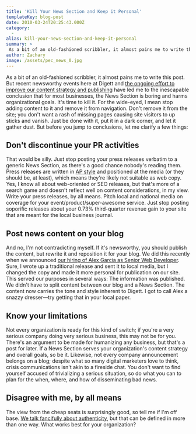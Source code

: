 ```yaml
---
title: 'Kill Your News Section and Keep it Personal'
templateKey: blog-post
date: 2010-03-24T20:25:43.000Z
category: 
  -
alias: kill-your-news-section-and-keep-it-personal
summary: > 
 As a bit of an old-fashioned scribbler, it almost pains me to write this post. But recent newsworthy events here at Digett and the ongoing effort to improve our content strategy and publishing have led me to the inescapable conclusion that for most businesses, the News Section is boring and harms organizational goals. It's time to kill it.
author: Zachary
image: /assets/pec_news_0.jpg
---
```


As a bit of an old-fashioned scribbler, it almost pains me to write this post. But recent newsworthy events here at Digett and [the ongoing effort to improve our content strategy and publishing](/2010/03/02/four-ways-fix-sub-par-publishing) have led me to the inescapable conclusion that for most businesses, the News Section is boring and harms organizational goals. It's time to kill it. For the wide-eyed, I mean stop adding content to it and remove it from navigation. Don't remove it from the site; you don't want a rash of missing pages causing site visitors to up sticks and vanish. Just be done with it, put it in a dark corner, and let it gather dust. But before you jump to conclusions, let me clarify a few things:

Don't discontinue your PR activities
------------------------------------

That would be silly. Just stop posting your press releases verbatim to a generic News Section, as there's a good chance nobody's reading them. Press releases are written in [AP style](http://www.apstylebook.com/) and positioned at the media (or they should be, at least), which means they're likely not suitable as web copy. Yes, I know all about web-oriented or SEO releases, but that's more of a search game and doesn't reflect well on content considerations, in my view. Write your press releases, by all means. Pitch local and national media on coverage for your event/product/super-awesome service. Just stop posting soporific releases about your 0.73% third-quarter revenue gain to your site that are meant for the local business journal.

Post news content on your blog
------------------------------

And no, I'm not contradicting myself. If it's newsworthy, you should publish the content, but rewrite it and reposition it for your blog. We did this recently when we announced [our hiring of Alex Garcia as Senior Web Developer](/2010/03/23/digett-adds-senior-web-developer). Sure, I wrote up a traditional release and sent it to local media, but I changed the copy and made it more personal for publication on our site. This served our purposes in several ways: The information was published. We didn't have to split content between our blog and a News Section. The content now carries the tone and style inherent to Digett. I got to call Alex a snazzy dresser—try getting that in your local paper.

Know your limitations
---------------------

Not every organization is ready for this kind of switch; if you're a very serious company doing very serious business, this may not be for you. There's an argument to be made for humanizing any business, but that's a post for later. If a News Section serves your organization's content strategy and overall goals, so be it. Likewise, not every company announcement belongs on a blog; despite what so many digital marketers love to think, crisis communications isn't akin to a fireside chat. You don't want to find yourself accused of trivializing a serious situation, so do what you can to plan for the when, where, and how of disseminating bad news.

Disagree with me, by all means
------------------------------

The view from the cheap seats is surprisingly good, so tell me if I'm off base. [We talk fancifully about authenticity](/2008/10/08/authenticity-and-about-us-page), but that can be defined in more than one way. What works best for your organization?